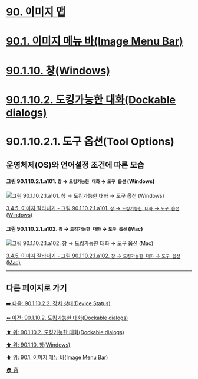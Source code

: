 # [90. 이미지 맵](./90-00-image-map.md)
# [90.1. 이미지 메뉴 바(Image Menu Bar)](./90-01-00-image-menu-bar.md)
# [90.1.10. 창(Windows)](./90-01-10-windows.md)
# [90.1.10.2. 도킹가능한 대화(Dockable dialogs)](./90-01-10-windowsx-02-dockable_dialogs.md)
# 90.1.10.2.1. 도구 옵션(Tool Options)
## 운영체제(OS)와 언어설정 조건에 따른 모습

#### 그림 90.1.10.2.1.a101. `창` → `도킹가능한 대화` → `도구 옵션` (Windows)
![그림 90.1.10.2.1.a101. `창` → `도킹가능한 대화` → `도구 옵션` (Windows)](https://github.com/wonder13662/gimp/assets/15767104/b5d990a0-b382-402d-8de9-d9d3293bb095)

[3.4.5. 이미지 잘라내기 - 그림 90.1.10.2.1.a101. `창` → `도킹가능한 대화` → `도구 옵션` (Windows)]()

#### 그림 90.1.10.2.1.a102. `창` → `도킹가능한 대화` → `도구 옵션` (Mac)
![그림 90.1.10.2.1.a102. `창` → `도킹가능한 대화` → `도구 옵션` (Mac)](https://github.com/wonder13662/gimp/assets/15767104/7b9a6eda-355a-4fe1-8d56-d7359b00ff77)

[3.4.5. 이미지 잘라내기 - 그림 90.1.10.2.1.a102. `창` → `도킹가능한 대화` → `도구 옵션` (Mac)]()

***

## 다른 페이지로 가기

[➡️ 다음: 90.1.10.2.2. 장치 상태(Device Status)](./90-01-10-windowsx-02-dockable_dialogsx-02-device_status.md)

[⬅️ 이전: 90.1.10.2. 도킹가능한 대화(Dockable dialogs)](./90-01-10-windowsx-02-dockable_dialogs.md)

[⬆️ 위: 90.1.10.2. 도킹가능한 대화(Dockable dialogs)](./90-01-10-windowsx-02-dockable_dialogs.md)

[⬆️ 위: 90.1.10. 창(Windows)](./90-01-10-windows.md)

[⬆️ 위: 90.1. 이미지 메뉴 바(Image Menu Bar)](./90-01-00-image-menu-bar.md)

[🏠 홈](./00-home.md)
